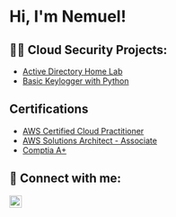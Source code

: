 <h1>Hi, I'm Nemuel!</h1>

<h2>👨‍💻 Cloud Security Projects:</h2>

  - [Active Directory Home Lab](https://github.com/NemuelSereti/LABURL)
  - [Basic Keylogger with Python](https://github.com/NemuelSereti/KEYLOGGER)


<h2>Certifications</h2>

- [AWS Certified Cloud Practitioner](https://www.credly.com/badges/fd15e28a-a197-40d4-abc1-325b0fbc0daf/public_url)
- [AWS Solutions Architect - Associate](https://www.credly.com/badges/ec8fd298-ba80-4f70-a38c-5828dd8b4256/linked_in_profile)
- [Comptia A+](https://www.credly.com/badges/023ee9bc-4ed8-406c-aacd-c0869e2516c2/linked_in_profile)


<h2> 🤳 Connect with me:</h2>

[<img align="left" alt="NemuelNyangaresi | LinkedIn" width="22px" src="https://cdn.jsdelivr.net/npm/simple-icons@v3/icons/linkedin.svg" />][linkedin]

[linkedin]: https://www.linkedin.com/in/nemuel/

<!--
Here are some ideas to get you started:

- 🔭 I’m currently working on ...
- 🌱 I’m currently learning ...
- 👯 I’m looking to collaborate on ...
- 🤔 I’m looking for help with ...
- 💬 Ask me about ...
- 📫 How to reach me: ...
- 😄 Pronouns: ...
- ⚡ Fun fact: ...
-->

